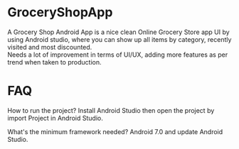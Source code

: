 # GroceryShopApp
A Grocery Shop Android App is a nice clean Online Grocery Store app UI by using Android studio, where you can show up all items by category, recently visited and most discounted.  
Needs a lot of improvement in terms of UI/UX, adding more features as per trend when taken to production.

# FAQ
How to run the project?
Install Android Studio then open the project by import Project in Android Studio.

What's the minimum framework needed?
Android 7.0 and update Android Studio.


